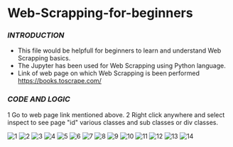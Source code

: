 # Web-Scrapping-for-beginners
### **_INTRODUCTION_**
- This file would be helpfull for beginners to learn and understand Web Scrapping basics.
- The Jupyter has been used for Web Scrapping using Python language.
- Link of web page on which  Web Scrapping is been performed https://books.toscrape.com/
  
### **_CODE AND LOGIC_**
1 Go to web page link mentioned above.
2 Right click anywhere and select inspect to see page "id" various classes and sub classes or div classes.

![1](https://github.com/shubhankarahire/Web-Scrapping-for-beginners/assets/152575983/8a15e363-3dec-4050-9b58-ba5614d9dfbd)
![2](https://github.com/shubhankarahire/Web-Scrapping-for-beginners/assets/152575983/89ec586c-077f-4e2b-b7a5-3e41d53fb5fc)
![3](https://github.com/shubhankarahire/Web-Scrapping-for-beginners/assets/152575983/a230d673-040a-4503-9642-9841ad20386b)
![4](https://github.com/shubhankarahire/Web-Scrapping-for-beginners/assets/152575983/1bc0cf65-f14f-468f-9134-cff564ecd083)
![5](https://github.com/shubhankarahire/Web-Scrapping-for-beginners/assets/152575983/e1175c45-3c06-4d79-8263-8bd7c4a86bfa)
![6](https://github.com/shubhankarahire/Web-Scrapping-for-beginners/assets/152575983/6aeb5604-1603-444f-82cd-0f5c9b9ce755)
![7](https://github.com/shubhankarahire/Web-Scrapping-for-beginners/assets/152575983/2cb19747-ecde-46e9-9369-fcf42fd09f60)
![8](https://github.com/shubhankarahire/Web-Scrapping-for-beginners/assets/152575983/6f6ee8c5-b510-4cf6-9e79-f7d4b5ee0817)
![9](https://github.com/shubhankarahire/Web-Scrapping-for-beginners/assets/152575983/22648c61-f31f-42a0-8f35-fb098e3d813b)
![10](https://github.com/shubhankarahire/Web-Scrapping-for-beginners/assets/152575983/049f65c2-4b1f-4687-8c35-040b8c9a4bf9)
![11](https://github.com/shubhankarahire/Web-Scrapping-for-beginners/assets/152575983/7e25a4db-40fe-45be-a5ac-1b757ffe1831)
![12](https://github.com/shubhankarahire/Web-Scrapping-for-beginners/assets/152575983/94a16530-d805-463d-836a-e5d3bd724085)
![13](https://github.com/shubhankarahire/Web-Scrapping-for-beginners/assets/152575983/d4910efc-0c46-4e7b-a2ab-e4379128131e)
![14](https://github.com/shubhankarahire/Web-Scrapping-for-beginners/assets/152575983/d46d14a2-e756-4726-ad3e-0aa0462e790b)
